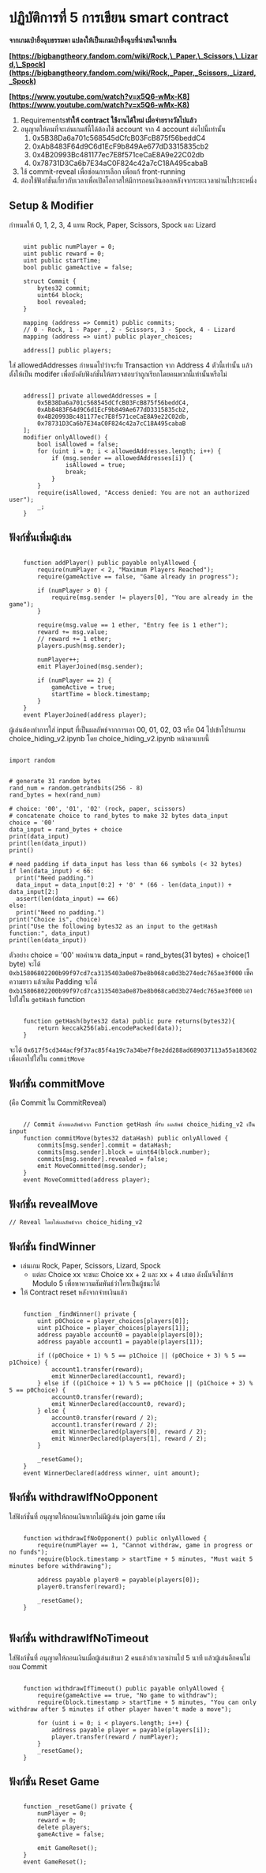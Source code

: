 # **ปฏิบัติการที่ 5 การเขียน smart contract**

**จากเกมเป่ายิ้งฉุบธรรมดา แปลงให้เป็นเกมเป่ายิ้งฉุบที่น่าสนใจมากขึ้น**

**[https://bigbangtheory.fandom.com/wiki/Rock,\_Paper,\_Scissors,\_Lizard,\_Spock](https://bigbangtheory.fandom.com/wiki/Rock,_Paper,_Scissors,_Lizard,_Spock)**

**[https://www.youtube.com/watch?v=x5Q6-wMx-K8](https://www.youtube.com/watch?v=x5Q6-wMx-K8)**

1. Requirements**ทำให้ contract ใช้งานได้ใหม่ เมื่อจ่ายรางวัลไปแล้ว**
2. อนุญาตให้คนที่จะเล่นเกมส์นี้ได้ต้องใช้ account จาก 4 account ต่อไปนี้เท่านั้น
   1. 0x5B38Da6a701c568545dCfcB03FcB875f56beddC4
   2. 0xAb8483F64d9C6d1EcF9b849Ae677dD3315835cb2
   3. 0x4B20993Bc481177ec7E8f571ceCaE8A9e22C02db
   4. 0x78731D3Ca6b7E34aC0F824c42a7cC18A495cabaB
3. ใช้ commit-reveal เพื่อซ่อนการเลือก เพื่อแก้ front-running
4. ต้องใช้ฟังก์ชั่นเกี่ยวกับเวลาเพื่อเปิดโอกาสให้มีการถอนเงินออกหลังจากระยะเวลาผ่านไประยะหนึ่ง

## **Setup & Modifier**

กำหนดให้ 0, 1, 2, 3, 4 แทน Rock, Paper, Scissors, Spock และ Lizard

```

    uint public numPlayer = 0;
    uint public reward = 0;
    uint public startTime;
    bool public gameActive = false;

    struct Commit {
        bytes32 commit;
        uint64 block;
        bool revealed;
    }

    mapping (address => Commit) public commits;
    // 0 - Rock, 1 - Paper , 2 - Scissors, 3 - Spock, 4 - Lizard
    mapping (address => uint) public player_choices;

    address[] public players;

```

ใส่ allowedAddresses กำหนดไปว่าจะรับ Transaction จาก Address 4 ตัวนี้เท่านั้น
แล้วตั้งให้เป็น modifer เพื่อบังคับฟังก์ชั่นให้ตรวจสอบว่าถูกเรียกโดยคนพวกนี้เท่านั้นหรือไม่

```

    address[] private allowedAddresses = [
        0x5B38Da6a701c568545dCfcB03FcB875f56beddC4,
        0xAb8483F64d9C6d1EcF9b849Ae677dD3315835cb2,
        0x4B20993Bc481177ec7E8f571ceCaE8A9e22C02db,
        0x78731D3Ca6b7E34aC0F824c42a7cC18A495cabaB
    ];
    modifier onlyAllowed() {
        bool isAllowed = false;
        for (uint i = 0; i < allowedAddresses.length; i++) {
            if (msg.sender == allowedAddresses[i]) {
                isAllowed = true;
                break;
            }
        }
        require(isAllowed, "Access denied: You are not an authorized user");
        _;
    }

```

## ฟังก์ชั่นเพิ่มผู้เล่น

```

    function addPlayer() public payable onlyAllowed {
        require(numPlayer < 2, "Maximum Players Reached");
        require(gameActive == false, "Game already in progress");

        if (numPlayer > 0) {
            require(msg.sender != players[0], "You are already in the game");
        }

        require(msg.value == 1 ether, "Entry fee is 1 ether");
        reward += msg.value;
        // reward += 1 ether;
        players.push(msg.sender);

        numPlayer++;
        emit PlayerJoined(msg.sender);

        if (numPlayer == 2) {
            gameActive = true;
            startTime = block.timestamp;
        }
    }
    event PlayerJoined(address player);

```

ผู้เล่นต้องทำการใส่ input ที่เป็นผลลัพธ์จากการเอา 00, 01, 02, 03 หรือ 04 ไปเข้าโปรแกรม choice_hiding_v2.ipynb
โดย choice_hiding_v2.ipynb หน้าตาแบบนี้

```

import random


# generate 31 random bytes
rand_num = random.getrandbits(256 - 8)
rand_bytes = hex(rand_num)

# choice: '00', '01', '02' (rock, paper, scissors)
# concatenate choice to rand_bytes to make 32 bytes data_input
choice = '00'
data_input = rand_bytes + choice
print(data_input)
print(len(data_input))
print()

# need padding if data_input has less than 66 symbols (< 32 bytes)
if len(data_input) < 66:
  print("Need padding.")
  data_input = data_input[0:2] + '0' * (66 - len(data_input)) + data_input[2:]
  assert(len(data_input) == 66)
else:
  print("Need no padding.")
print("Choice is", choice)
print("Use the following bytes32 as an input to the getHash function:", data_input)
print(len(data_input))

```

ตัวอย่าง
choice = '00'
พอคำนวน data_input = rand_bytes(31 bytes) + choice(1 byte)
จะได้ `0xb15806802200b99f97cd7ca3135403a0e87be8b068ca0d3b274edc765ae3f000`
เช็คความยาว แล้วเติม Padding
จะได้ `0xb15806802200b99f97cd7ca3135403a0e87be8b068ca0d3b274edc765ae3f000` เอาไปใส่ใน `getHash` function

```

    function getHash(bytes32 data) public pure returns(bytes32){
        return keccak256(abi.encodePacked(data));
    }

```

จะได้ `0x617f5cd344acf9f37ac85f4a19c7a34be7f8e2dd288ad689037113a55a183602` เพื่อเอาไปใส่ใน `commitMove`

## ฟังก์ชั่น commitMove

(คือ Commit ใน CommitReveal)

```

    // Commit ด้วยผลลัพธ์จาก Function getHash ที่รับ ผลลัพธ์ choice_hiding_v2 เป็น input
    function commitMove(bytes32 dataHash) public onlyAllowed {
        commits[msg.sender].commit = dataHash;
        commits[msg.sender].block = uint64(block.number);
        commits[msg.sender].revealed = false;
        emit MoveCommitted(msg.sender);
    }
    event MoveCommitted(address player);

```

## ฟังก์ชั่น revealMove

    // Reveal โดยใส่ผลลัพธ์จาก choice_hiding_v2

## ฟังก์ชั่น findWinner

* เล่นเกม Rock, Paper, Scissors, Lizard, Spock
  * แต่ละ Choice xx จะชนะ Choice xx + 2 และ xx + 4 เสมอ ดังนั้นจึงใช้การ Modulo 5 เพื่อหาความสัมพันธ์ว่าใครเป็นผู้ชนะได้
* ให้ Contract reset หลังจากจ่ายเงินแล้ว

```

    function _findWinner() private {
        uint p0Choice = player_choices[players[0]];
        uint p1Choice = player_choices[players[1]];
        address payable account0 = payable(players[0]);
        address payable account1 = payable(players[1]);

        if ((p0Choice + 1) % 5 == p1Choice || (p0Choice + 3) % 5 == p1Choice) {
            account1.transfer(reward);
            emit WinnerDeclared(account1, reward);
        } else if ((p1Choice + 1) % 5 == p0Choice || (p1Choice + 3) % 5 == p0Choice) {
            account0.transfer(reward);
            emit WinnerDeclared(account0, reward);
        } else {
            account0.transfer(reward / 2);
            account1.transfer(reward / 2);
            emit WinnerDeclared(players[0], reward / 2);
            emit WinnerDeclared(players[1], reward / 2);
        }

        _resetGame();
    }
    event WinnerDeclared(address winner, uint amount);

```

## ฟังก์ชั่น withdrawIfNoOpponent

ใส่ฟังก์ชั่นที่ อนุญาตให้ถอนเงินหากไม่มีผู้เล่น join game เพิ่ม

```

    function withdrawIfNoOpponent() public onlyAllowed {
        require(numPlayer == 1, "Cannot withdraw, game in progress or no funds");
        require(block.timestamp > startTime + 5 minutes, "Must wait 5 minutes before withdrawing");

        address payable player0 = payable(players[0]);
        player0.transfer(reward);

        _resetGame();
    }


```

## ฟังก์ชั่น withdrawIfNoTimeout

ใส่ฟังก์ชั่นที่ อนุญาตให้ถอนเงินเมื่อผู้เล่นเข้ามา 2 คนแล้วถ้าเวลาผ่านไป 5 นาที แล้วผู้เล่นอีกคนไม่ยอม Commit

```

    function withdrawIfTimeout() public payable onlyAllowed {
        require(gameActive == true, "No game to withdraw");
        require(block.timestamp > startTime + 5 minutes, "You can only withdraw after 5 minutes if other player haven't made a move");

        for (uint i = 0; i < players.length; i++) {
            address payable player = payable(players[i]);
            player.transfer(reward / numPlayer);
        }
        _resetGame();
    }

```

## ฟังก์ชั่น Reset Game

```

    function _resetGame() private {
        numPlayer = 0;
        reward = 0;
        delete players;
        gameActive = false;

        emit GameReset();
    }
    event GameReset();

```
